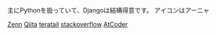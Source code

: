 主にPythonを扱っていて、Djangoは結構得意です。
アイコンはアーニャ


[Zenn](https://zenn.dev/as)
[Qiita](https://qiita.com/ForestSeo)
[teratail](https://teratail.com/users/ForestSeo)
[stackoverflow](https://ja.stackoverflow.com/users/47787/forestseo)
[AtCoder](https://atcoder.jp/users/ForestSeo19)
